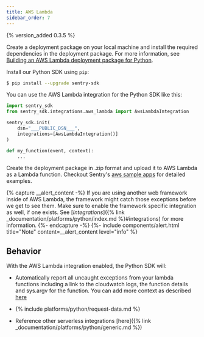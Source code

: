 ```yaml
---
title: AWS Lambda
sidebar_order: 7
---
```


{% version_added 0.3.5 %}

<!-- WIZARD -->
Create a deployment package on your local machine and install the required dependencies in the deployment package. 
For more information, see [Building an AWS Lambda deployment package for Python](https://aws.amazon.com/premiumsupport/knowledge-center/build-python-lambda-deployment-package/).

Install our Python SDK using `pip`:

```bash
$ pip install --upgrade sentry-sdk
```

You can use the AWS Lambda integration for the Python SDK like this:

```python
import sentry_sdk
from sentry_sdk.integrations.aws_lambda import AwsLambdaIntegration

sentry_sdk.init(
    dsn="___PUBLIC_DSN___",
    integrations=[AwsLambdaIntegration()]
)

def my_function(event, context):
    ...
```

Create the deployment package in .zip format and upload it to AWS Lambda as a Lambda function. Checkout Sentry's [aws sample apps](http://tbd) for detailed examples. 

{% capture __alert_content -%}
If you are using another web framework inside of AWS Lambda, the framework might catch those exceptions before we get to see them. Make sure to enable the framework specific integration as well, if one exists. See [*Integrations*]({% link _documentation/platforms/python/index.md %}#integrations) for more information.
{%- endcapture -%}
{%- include components/alert.html
  title="Note"
  content=__alert_content
  level="info"
%}

<!-- TODO-ADD-VERIFICATION-EXAMPLE -->
<!-- ENDWIZARD -->

## Behavior

With the AWS Lambda integration enabled, the Python SDK will:

* Automatically report all uncaught exceptions from your lambda functions including a link to the cloudwatch logs, the function details and sys.argv for the function. You can add more context as described [here](https://docs.sentry.io/platforms/python/#setting-context) 

* {% include platforms/python/request-data.md %}

* Reference other serverless integrations [here]({% link _documentation/platforms/python/generic.md %})
